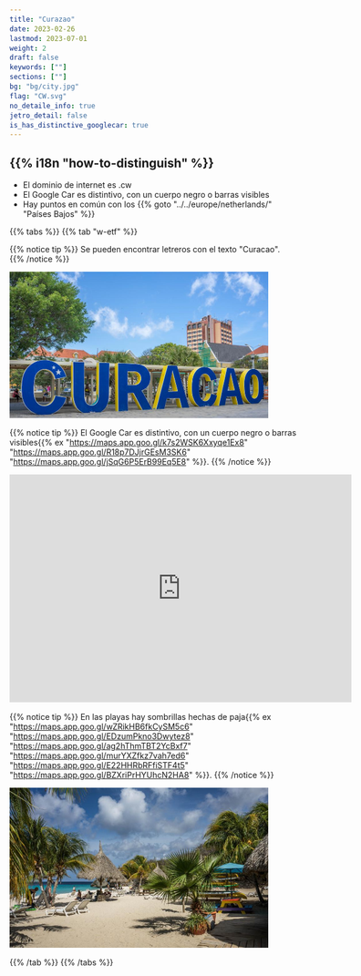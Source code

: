 ```yaml
---
title: "Curazao"
date: 2023-02-26
lastmod: 2023-07-01
weight: 2
draft: false
keywords: [""]
sections: [""]
bg: "bg/city.jpg"
flag: "CW.svg"
no_detaile_info: true
jetro_detail: false
is_has_distinctive_googlecar: true
---
```


<div class="main-desciption country-description">
    <h2 class="section-title">{{% i18n "how-to-distinguish" %}}</h2>
    <ul class="rule-list">
        <li>El dominio de internet es <span class="quiz">.cw</span></li>
        <li>El Google Car es distintivo, con un cuerpo negro o barras visibles</li>
        <li>Hay puntos en común con los {{% goto "../../europe/netherlands/" "Países Bajos" %}}</li>
    </ul>
</div>

{{% tabs %}}
{{% tab "w-etf" %}}

{{% notice tip %}}
Se pueden encontrar letreros con el texto "Curacao".
{{% /notice %}}
<div class="googlemap-if unclickable">
<img src="./curacao_decoration_sign_blue.jpg" width="90%">
</div>

{{% notice tip %}}
El Google Car es distintivo, con un cuerpo negro o barras visibles{{% ex "https://maps.app.goo.gl/k7s2WSK6Xxyqe1Ex8" "https://maps.app.goo.gl/R18p7DJjrGEsM3SK6" "https://maps.app.goo.gl/jSqG6P5ErB99Eq5E8" %}}.
{{% /notice %}}
<div class="googlemap-if">
<iframe src="https://www.google.com/maps/embed?pb=!4v1697191993295!6m8!1m7!1s8GTiYuK9tcUWb9c2BroPZw!2m2!1d12.13275059710606!2d-68.89906008491423!3f355.5673252515921!4f-56.327811134298955!5f0.4000000000000002" width="600" height="400" style="border:0;" allowfullscreen="" loading="lazy" referrerpolicy="no-referrer-when-downgrade"></iframe>
</div>

{{% notice tip %}}
En las playas hay sombrillas hechas de paja{{% ex "https://maps.app.goo.gl/wZRikHB6fkCySM5c6" "https://maps.app.goo.gl/EDzumPkno3Dwytez8" "https://maps.app.goo.gl/ag2hThmTBT2YcBxf7" "https://maps.app.goo.gl/murYXZfkz7vah7ed6" "https://maps.app.goo.gl/E22HHRbRFfiSTF4t5" "https://maps.app.goo.gl/BZXriPrHYUhcN2HA8" %}}.
{{% /notice %}}
<div class="googlemap-if">
<img src="./curacao_beach_sea_tropical.jpg" width="90%">
</div>

{{% /tab %}}
{{% /tabs %}}
